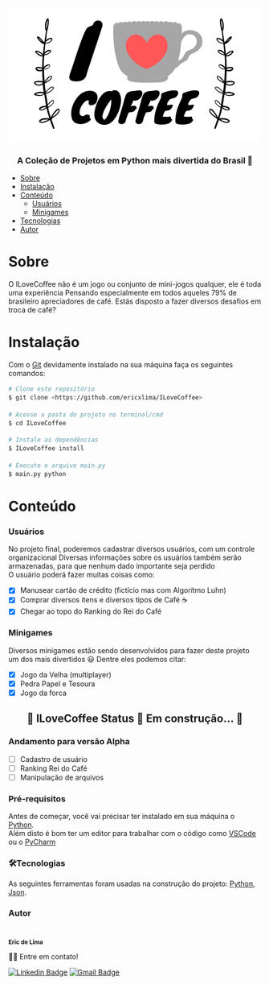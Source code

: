 <p align="center">
  <img src="https://github.com/ericxlima/ILoveCoffee/blob/master/media/logo.png" />
</p>

<h3 align="center">
    A Coleção de Projetos em Python mais divertida do Brasil 🚀
</h3>

<!--ts-->
   * [Sobre](#Sobre)
   * [Instalação](#Instalação)
   * [Conteúdo](#Conteúdo)
      * [Usuários](#Usuários)
      * [Minigames](#Minigames)
   * [Tecnologias](#🛠Tecnologias)
   * [Autor](#Autor)
<!--te-->

<h1>Sobre</h1>
O ILoveCoffee não é um jogo ou conjunto de mini-jogos qualquer, ele é toda uma experiência 
Pensando especialmente em todos aqueles 79% de brasileiro apreciadores de café. Estás disposto a fazer diversos desafios em troca de café?

<h1>Instalação</h1>

Com o [Git](https://git-scm.com) devidamente instalado na sua máquina faça os seguintes comandos:

```bash
# Clone este repositório
$ git clone <https://github.com/ericxlima/ILoveCoffee>

# Acesse a pasta do projeto no terminal/cmd
$ cd ILoveCoffee

# Instale as dependências
$ ILoveCoffee install

# Execute o arquivo main.py
$ main.py python 
```

<h1>Conteúdo</h1>
<h3>Usuários</h3>

No projeto final, poderemos cadastrar diversos usuários, com um controle organizacional
Diversas informações sobre os usuários também serão armazenadas, para que nenhum dado importante seja perdido     
O usuário poderá fazer muitas coisas como:
- [x] Manusear cartão de crédito (fictício mas com Algorítmo Luhn)
- [x] Comprar diversos itens e diversos tipos de Café ☕ 
- [x] Chegar ao topo do Ranking do Rei do Café

<h3>Minigames</h3>

Diversos minigames estão sendo desenvolvidos para fazer deste projeto um dos mais divertidos 😃 
Dentre eles podemos citar:
- [x] Jogo da Velha (multiplayer)
- [x] Pedra Papel e Tesoura
- [x] Jogo da forca

<h2 align="center"> 
	🚧  ILoveCoffee Status  🚀 Em construção...  🚧
</h2>

<h3>Andamento para versão Alpha</h3>

- [ ] Cadastro de usuário
- [ ] Ranking Rei do Café
- [ ] Manipulação de arquivos

<h3>Pré-requisitos</h3>

Antes de começar, você vai precisar ter instalado em sua máquina o [Python](https://www.python.org).  
Além disto é bom ter um editor para trabalhar com o código como [VSCode](https://code.visualstudio.com) 
ou o [PyCharm](https://www.jetbrains.com/pt-br/pycharm)

<h3>🛠Tecnologias</h3>

As seguintes ferramentas foram usadas na construção do projeto: [Python](https://www.python.org), [Json](https://www.json.org/json-pt.html).

<h3>Autor</h3>
 <img style="border-radius: 50%;" src="https://avatars3.githubusercontent.com/u/58092119?s=460&u=5b62affe756c63fb0458026088d779d88159655d&v=4" width="100px;" alt=""/>
 <br />
 <sub href=“https://github.com/ericxlima/“><b>Eric de Lima</b></sub>

👋🏽 Entre em contato!

[![Linkedin Badge](https://img.shields.io/badge/-ericdelima-blue?style=flat-square&logo=Linkedin&logoColor=white&link=https://www.linkedin.com/in/ericdelima/)](https://www.linkedin.com/in/ericdelima/) 
[![Gmail Badge](https://img.shields.io/badge/-eric.vinlima@gmail.com-c14438?style=flat-square&logo=Gmail&logoColor=white&link=mailto:eric.vinlima@gmail.com)](mailto:eric.vinlima@gmail.com)